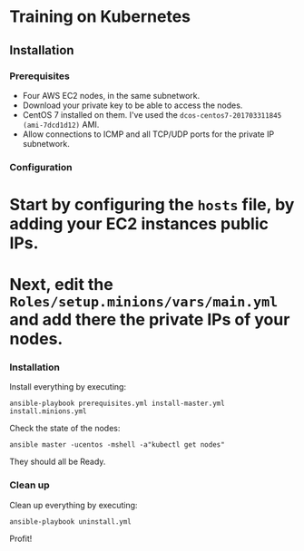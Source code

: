 # Training on Kubernetes

## Installation

### Prerequisites

* Four AWS EC2 nodes, in the same subnetwork.
* Download your private key to be able to access the nodes.
* CentOS 7 installed on them. I've  used the `dcos-centos7-201703311845 (ami-7dcd1d12)` AMI.
* Allow connections to ICMP and all TCP/UDP ports for the private IP subnetwork.

### Configuration

# Start by configuring the `hosts` file, by adding your EC2 instances public IPs.
# Next, edit the `Roles/setup.minions/vars/main.yml` and add there the private IPs of your nodes.

### Installation

Install everything by executing:

```
ansible-playbook prerequisites.yml install-master.yml install.minions.yml
```

Check the state of the nodes:

```
ansible master -ucentos -mshell -a"kubectl get nodes"
```

They should all be Ready.

### Clean up

Clean up everything by executing:

```
ansible-playbook uninstall.yml
```

Profit!
